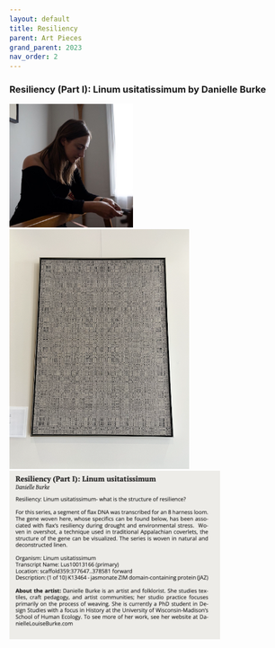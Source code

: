 ```yaml
---
layout: default
title: Resiliency
parent: Art Pieces
grand_parent: 2023
nav_order: 2
---
```


### Resiliency (Part I): Linum usitatissimum by Danielle Burke

<div class="container">
    <div class="row-fluid">
        <div class="span2">
            <a href="../../../assets/pics/DanielleBurke.jpg">
            <img src="../../../assets/pics/DanielleBurke.jpg" width="220">
            </a>
        </div>
        <div class="span5">
            <a href="../../../assets/pics/dna.png">
            <img src="../../../assets/pics/dna.png" width="320">
            </a> 
            <a href="../../../assets/pics/resiliency-text.png">
            <img src="../../../assets/pics/resiliency-text.png" width="375">
            </a>
        </div>
    </div>
</div>

